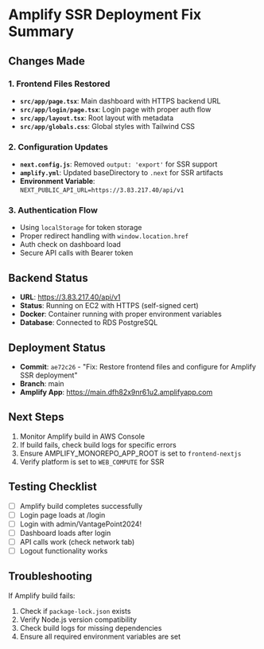 # Amplify SSR Deployment Fix Summary

## Changes Made

### 1. Frontend Files Restored
- **`src/app/page.tsx`**: Main dashboard with HTTPS backend URL
- **`src/app/login/page.tsx`**: Login page with proper auth flow
- **`src/app/layout.tsx`**: Root layout with metadata
- **`src/app/globals.css`**: Global styles with Tailwind CSS

### 2. Configuration Updates
- **`next.config.js`**: Removed `output: 'export'` for SSR support
- **`amplify.yml`**: Updated baseDirectory to `.next` for SSR artifacts
- **Environment Variable**: `NEXT_PUBLIC_API_URL=https://3.83.217.40/api/v1`

### 3. Authentication Flow
- Using `localStorage` for token storage
- Proper redirect handling with `window.location.href`
- Auth check on dashboard load
- Secure API calls with Bearer token

## Backend Status
- **URL**: https://3.83.217.40/api/v1
- **Status**: Running on EC2 with HTTPS (self-signed cert)
- **Docker**: Container running with proper environment variables
- **Database**: Connected to RDS PostgreSQL

## Deployment Status
- **Commit**: `ae72c26` - "Fix: Restore frontend files and configure for Amplify SSR deployment"
- **Branch**: main
- **Amplify App**: https://main.dfh82x9nr61u2.amplifyapp.com

## Next Steps
1. Monitor Amplify build in AWS Console
2. If build fails, check build logs for specific errors
3. Ensure AMPLIFY_MONOREPO_APP_ROOT is set to `frontend-nextjs`
4. Verify platform is set to `WEB_COMPUTE` for SSR

## Testing Checklist
- [ ] Amplify build completes successfully
- [ ] Login page loads at /login
- [ ] Login with admin/VantagePoint2024!
- [ ] Dashboard loads after login
- [ ] API calls work (check network tab)
- [ ] Logout functionality works

## Troubleshooting
If Amplify build fails:
1. Check if `package-lock.json` exists
2. Verify Node.js version compatibility
3. Check build logs for missing dependencies
4. Ensure all required environment variables are set

